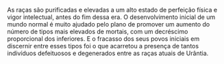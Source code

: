 ﻿As raças são purificadas e elevadas a um alto estado de perfeição física e vigor intelectual, antes do fim dessa era. O desenvolvimento inicial de um mundo normal é muito ajudado pelo plano de promover um aumento do número de tipos mais elevados de mortais, com um decréscimo proporcional dos inferiores. E o fracasso dos seus povos iniciais em discernir entre esses tipos foi o que acarretou a presença de tantos indivíduos defeituosos e degenerados entre as raças atuais de Urântia.
